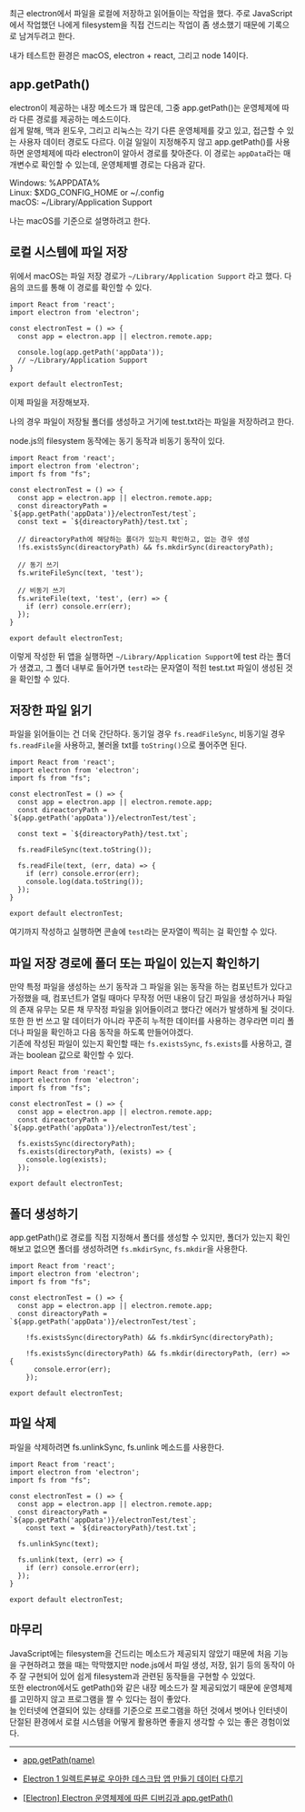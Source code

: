 최근 electron에서 파일을 로컬에 저장하고 읽어들이는 작업을 했다. 주로 JavaScript에서 작업했던 나에게 filesystem을 직접 건드리는 작업이 좀 생소했기 때문에 기록으로 남겨두려고 한다.

내가 테스트한 환경은 macOS, electron + react, 그리고 node 14이다.

## app.getPath()

electron이 제공하는 내장 메소드가 꽤 많은데, 그중 app.getPath()는 운영체제에 따라 다른 경로를 제공하는 메소드이다.  
쉽게 말해, 맥과 윈도우, 그리고 리눅스는 각기 다른 운영체제를 갖고 있고, 접근할 수 있는 사용자 데이터 경로도 다르다. 이걸 일일이 지정해주지 않고 app.getPath()를 사용하면 운영체제에 따라 electron이 알아서 경로를 찾아준다. 이 경로는 `appData`라는 매개변수로 확인할 수 있는데, 운영체제별 경로는 다음과 같다.

Windows: %APPDATA%  
Linux: $XDG_CONFIG_HOME or ~/.config  
macOS: ~/Library/Application Support

나는 macOS를 기준으로 설명하려고 한다.

## 로컬 시스템에 파일 저장

위에서 macOS는 파일 저장 경로가 `~/Library/Application Support` 라고 했다. 다음의 코드를 통해 이 경로를 확인할 수 있다.

```react
import React from 'react';
import electron from 'electron';

const electronTest = () => {
  const app = electron.app || electron.remote.app;

  console.log(app.getPath('appData'));
  // ~/Library/Application Support
}

export default electronTest;
```

이제 파일을 저장해보자.

나의 경우 파일이 저장될 폴더를 생성하고 거기에 test.txt라는 파일을 저장하려고 한다.

node.js의 filesystem 동작에는 동기 동작과 비동기 동작이 있다.

```react
import React from 'react';
import electron from 'electron';
import fs from "fs";

const electronTest = () => {
  const app = electron.app || electron.remote.app;
  const direactoryPath = `${app.getPath('appData')}/electronTest/test`;
  const text = `${direactoryPath}/test.txt`;

  // direactoryPath에 해당하는 폴더가 있는지 확인하고, 없는 경우 생성
  !fs.existsSync(direactoryPath) && fs.mkdirSync(direactoryPath);

  // 동기 쓰기
  fs.writeFileSync(text, 'test');

  // 비동기 쓰기
  fs.writeFile(text, 'test', (err) => {
    if (err) console.err(err);
  });
}

export default electronTest;
```

이렇게 작성한 뒤 앱을 실행하면 `~/Library/Application Support`에 test 라는 폴더가 생겼고, 그 폴더 내부로 들어가면 `test`라는 문자열이 적힌 test.txt 파일이 생성된 것을 확인할 수 있다.

## 저장한 파일 읽기

파일을 읽어들이는 건 더욱 간단하다. 동기일 경우 `fs.readFileSync`, 비동기일 경우 `fs.readFile`을 사용하고, 불러올 txt를 `toString()`으로 풀어주면 된다.

```react
import React from 'react';
import electron from 'electron';
import fs from "fs";

const electronTest = () => {
  const app = electron.app || electron.remote.app;
  const direactoryPath = `${app.getPath('appData')}/electronTest/test`;

  const text = `${direactoryPath}/test.txt`;

  fs.readFileSync(text.toString());

  fs.readFile(text, (err, data) => {
    if (err) console.error(err);
    console.log(data.toString());
  });
}

export default electronTest;
```

여기까지 작성하고 실행하면 콘솔에 `test`라는 문자열이 찍히는 걸 확인할 수 있다.

## 파일 저장 경로에 폴더 또는 파일이 있는지 확인하기

만약 특정 파일을 생성하는 쓰기 동작과 그 파일을 읽는 동작을 하는 컴포넌트가 있다고 가정했을 때, 컴포넌트가 열릴 때마다 무작정 어떤 내용이 담긴 파일을 생성하거나 파일의 존재 유무는 모른 채 무작정 파일을 읽어들이려고 했다간 에러가 발생하게 될 것이다.  
또한 한 번 쓰고 말 데이터가 아니라 꾸준히 누적한 데이터를 사용하는 경우라면 미리 폴더나 파일을 확인하고 다음 동작을 하도록 만들어야겠다.  
기존에 작성된 파일이 있는지 확인할 때는 `fs.existsSync`, `fs.exists`를 사용하고, 결과는 boolean 값으로 확인할 수 있다.

```react
import React from 'react';
import electron from 'electron';
import fs from "fs";

const electronTest = () => {
  const app = electron.app || electron.remote.app;
  const direactoryPath = `${app.getPath('appData')}/electronTest/test`;

  fs.existsSync(directoryPath);
  fs.exists(directoryPath, (exists) => {
    console.log(exists);
  });

export default electronTest;
```

## 폴더 생성하기

app.getPath()로 경로를 직접 지정해서 폴더를 생성할 수 있지만, 폴더가 있는지 확인해보고 없으면 폴더를 생성하려면 `fs.mkdirSync`, `fs.mkdir`을 사용한다.

```react
import React from 'react';
import electron from 'electron';
import fs from "fs";

const electronTest = () => {
  const app = electron.app || electron.remote.app;
  const direactoryPath = `${app.getPath('appData')}/electronTest/test`;

    !fs.existsSync(directoryPath) && fs.mkdirSync(directoryPath);

    !fs.existsSync(directoryPath) && fs.mkdir(directoryPath, (err) => {
      console.error(err);
    });

export default electronTest;
```

## 파일 삭제

파일을 삭제하려면 fs.unlinkSync, fs.unlink 메소드를 사용한다.

```react
import React from 'react';
import electron from 'electron';
import fs from "fs";

const electronTest = () => {
  const app = electron.app || electron.remote.app;
  const direactoryPath = `${app.getPath('appData')}/electronTest/test`;
    const text = `${direactoryPath}/test.txt`;

  fs.unlinkSync(text);

  fs.unlink(text, (err) => {
    if (err) console.error(err);
  });
}

export default electronTest;
```

## 마무리

JavaScript에는 filesystem을 건드리는 메소드가 제공되지 않았기 때문에 처음 기능을 구현하려고 했을 때는 막막했지만 node.js에서 파일 생성, 저장, 읽기 등의 동작이 아주 잘 구현되어 있어 쉽게 filesystem과 관련된 동작들을 구현할 수 있었다.  
또한 electron에서도 getPath()와 같은 내장 메소드가 잘 제공되었기 때문에 운영체제를 고민하지 않고 프로그램을 짤 수 있다는 점이 좋았다.  
늘 인터넷에 연결되어 있는 상태를 기준으로 프로그램을 하던 것에서 벗어나 인터넷이 단절된 환경에서 로컬 시스템을 어떻게 활용하면 좋을지 생각할 수 있는 좋은 경험이었다.

---

- [app.getPath(name)](https://github.com/electron/electron/blob/master/docs/api/app.md#appgetpathname)
- [Electron 1 일렉트론뷰로 우아한 데스크탑 앱 만들기 데이터 다루기](https://fkkmemi.github.io/electron/electron-01-data/)

- [[Electron] Electron 운영체제에 따른 디버깅과 app.getPath()](https://velog.io/@minidoo/Electron-Electron-%EC%9A%B4%EC%98%81%EC%B2%B4%EC%A0%9C%EC%97%90-%EB%94%B0%EB%A5%B8-%EB%94%94%EB%B2%84%EA%B9%85%EA%B3%BC-app.getPath)

